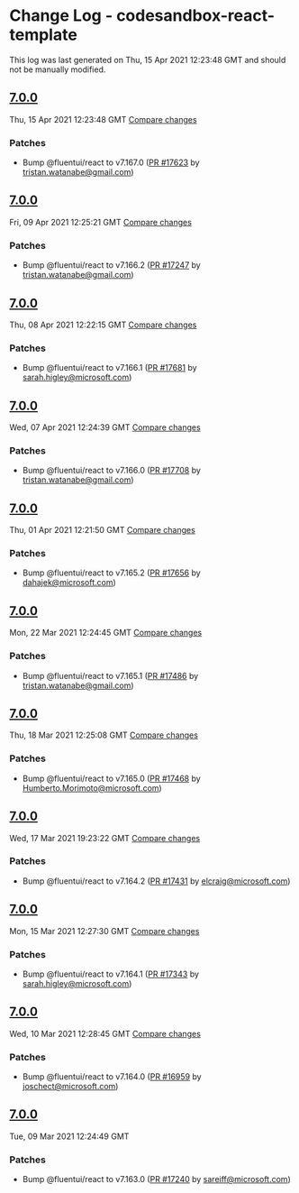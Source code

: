 # Change Log - codesandbox-react-template

This log was last generated on Thu, 15 Apr 2021 12:23:48 GMT and should not be manually modified.

<!-- Start content -->

## [7.0.0](https://github.com/microsoft/fluentui/tree/codesandbox-react-template_v7.0.0)

Thu, 15 Apr 2021 12:23:48 GMT 
[Compare changes](https://github.com/microsoft/fluentui/compare/codesandbox-react-template_v7.0.0..codesandbox-react-template_v7.0.0)

### Patches

- Bump @fluentui/react to v7.167.0 ([PR #17623](https://github.com/microsoft/fluentui/pull/17623) by tristan.watanabe@gmail.com)

## [7.0.0](https://github.com/microsoft/fluentui/tree/codesandbox-react-template_v7.0.0)

Fri, 09 Apr 2021 12:25:21 GMT 
[Compare changes](https://github.com/microsoft/fluentui/compare/codesandbox-react-template_v7.0.0..codesandbox-react-template_v7.0.0)

### Patches

- Bump @fluentui/react to v7.166.2 ([PR #17247](https://github.com/microsoft/fluentui/pull/17247) by tristan.watanabe@gmail.com)

## [7.0.0](https://github.com/microsoft/fluentui/tree/codesandbox-react-template_v7.0.0)

Thu, 08 Apr 2021 12:22:15 GMT 
[Compare changes](https://github.com/microsoft/fluentui/compare/codesandbox-react-template_v7.0.0..codesandbox-react-template_v7.0.0)

### Patches

- Bump @fluentui/react to v7.166.1 ([PR #17681](https://github.com/microsoft/fluentui/pull/17681) by sarah.higley@microsoft.com)

## [7.0.0](https://github.com/microsoft/fluentui/tree/codesandbox-react-template_v7.0.0)

Wed, 07 Apr 2021 12:24:39 GMT 
[Compare changes](https://github.com/microsoft/fluentui/compare/codesandbox-react-template_v7.0.0..codesandbox-react-template_v7.0.0)

### Patches

- Bump @fluentui/react to v7.166.0 ([PR #17708](https://github.com/microsoft/fluentui/pull/17708) by tristan.watanabe@gmail.com)

## [7.0.0](https://github.com/microsoft/fluentui/tree/codesandbox-react-template_v7.0.0)

Thu, 01 Apr 2021 12:21:50 GMT 
[Compare changes](https://github.com/microsoft/fluentui/compare/codesandbox-react-template_v7.0.0..codesandbox-react-template_v7.0.0)

### Patches

- Bump @fluentui/react to v7.165.2 ([PR #17656](https://github.com/microsoft/fluentui/pull/17656) by dahajek@microsoft.com)

## [7.0.0](https://github.com/microsoft/fluentui/tree/codesandbox-react-template_v7.0.0)

Mon, 22 Mar 2021 12:24:45 GMT 
[Compare changes](https://github.com/microsoft/fluentui/compare/codesandbox-react-template_v7.0.0..codesandbox-react-template_v7.0.0)

### Patches

- Bump @fluentui/react to v7.165.1 ([PR #17486](https://github.com/microsoft/fluentui/pull/17486) by tristan.watanabe@gmail.com)

## [7.0.0](https://github.com/microsoft/fluentui/tree/codesandbox-react-template_v7.0.0)

Thu, 18 Mar 2021 12:25:08 GMT 
[Compare changes](https://github.com/microsoft/fluentui/compare/codesandbox-react-template_v7.0.0..codesandbox-react-template_v7.0.0)

### Patches

- Bump @fluentui/react to v7.165.0 ([PR #17468](https://github.com/microsoft/fluentui/pull/17468) by Humberto.Morimoto@microsoft.com)

## [7.0.0](https://github.com/microsoft/fluentui/tree/codesandbox-react-template_v7.0.0)

Wed, 17 Mar 2021 19:23:22 GMT 
[Compare changes](https://github.com/microsoft/fluentui/compare/codesandbox-react-template_v7.0.0..codesandbox-react-template_v7.0.0)

### Patches

- Bump @fluentui/react to v7.164.2 ([PR #17431](https://github.com/microsoft/fluentui/pull/17431) by elcraig@microsoft.com)

## [7.0.0](https://github.com/microsoft/fluentui/tree/codesandbox-react-template_v7.0.0)

Mon, 15 Mar 2021 12:27:30 GMT 
[Compare changes](https://github.com/microsoft/fluentui/compare/codesandbox-react-template_v7.0.0..codesandbox-react-template_v7.0.0)

### Patches

- Bump @fluentui/react to v7.164.1 ([PR #17343](https://github.com/microsoft/fluentui/pull/17343) by sarah.higley@microsoft.com)

## [7.0.0](https://github.com/microsoft/fluentui/tree/codesandbox-react-template_v7.0.0)

Wed, 10 Mar 2021 12:28:45 GMT 
[Compare changes](https://github.com/microsoft/fluentui/compare/codesandbox-react-template_v7.0.0..codesandbox-react-template_v7.0.0)

### Patches

- Bump @fluentui/react to v7.164.0 ([PR #16959](https://github.com/microsoft/fluentui/pull/16959) by joschect@microsoft.com)

## [7.0.0](https://github.com/microsoft/fluentui/tree/codesandbox-react-template_v7.0.0)

Tue, 09 Mar 2021 12:24:49 GMT

### Patches

- Bump @fluentui/react to v7.163.0 ([PR #17240](https://github.com/microsoft/fluentui/pull/17240) by sareiff@microsoft.com)
